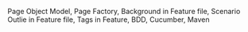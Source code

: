 Page Object Model,
Page Factory,
Background in Feature file,
Scenario Outlie in Feature file,
Tags in Feature,
BDD,
Cucumber,
Maven
